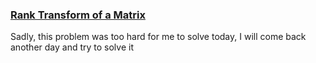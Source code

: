 ### [Rank Transform of a Matrix](https://leetcode.com/explore/challenge/card/august-leetcoding-challenge-2021/614/week-2-august-8th-august-14th/3874/)

Sadly, this problem was too hard for me to solve today, I will come back another day and try to solve it
